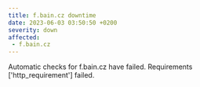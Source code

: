 ```yaml
---
title: f.bain.cz downtime
date: 2023-06-03 03:50:50 +0200
severity: down
affected:
 - f.bain.cz
---
```

Automatic checks for f.bain.cz have failed. Requirements ['http_requirement'] failed.
